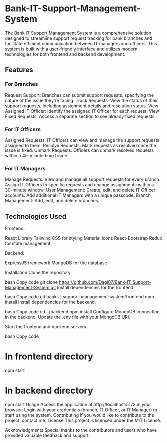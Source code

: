 # Bank-IT-Support-Management-System
The Bank IT Support Management System is a comprehensive solution designed to streamline support request tracking for bank branches and facilitate efficient communication between IT managers and officers. This system is built with a user-friendly interface and utilizes modern technologies for both frontend and backend development.

## Features
### For Branches
Request Support:
Branches can submit support requests, specifying the nature of the issue they're facing.
Track Requests:
View the status of their support requests, including assignment details and resolution status.
View Assigned IT Officer:
Identify the assigned IT Officer for each request.
View Fixed Requests:
Access a separate section to see already fixed requests.

### For IT Officers
Assigned Requests:
IT Officers can view and manage the support requests assigned to them.
Resolve Requests:
Mark requests as resolved once the issue is fixed.
Unmark Requests:
Officers can unmark resolved requests within a 45-minute time frame.

### For IT Managers
Manage Requests:
View and manage all support requests for every branch.
Assign IT Officers to specific requests and change assignments within a 30-minute window.
User Management:
Create, edit, and delete IT Officer accounts.
Add additional IT Managers with a unique passcode.
Branch Management:
Add, edit, and delete branches.

## Technologies Used
Frontend:

React Library
Tailwind CSS for styling
Material Icons
React-Bootstrap
Redux for state management

Backend:

ExpressJS framework
MongoDB for the database

Installation
Clone the repository.

bash
Copy code
git clone https://github.com/Dagi07/Bank-IT-Support-Management-System.git
Install dependencies for the frontend.

bash
Copy code
cd bank-it-support-management-system/frontend
npm install
Install dependencies for the backend.

bash
Copy code
cd ../backend
npm install
Configure MongoDB connection in the backend. Update the .env file with your MongoDB URI.

Start the frontend and backend servers.

bash
Copy code
# In frontend directory
npm start

# In backend directory
npm start
Usage
Access the application at http://localhost:5173 in your browser.
Login with your credentials (branch, IT Officer, or IT Manager) to start using the system.
Contributing
If you would like to contribute to the project, contact me.
License
This project is licensed under the MIT License.

Acknowledgments
Special thanks to the contributors and users who have provided valuable feedback and support.
